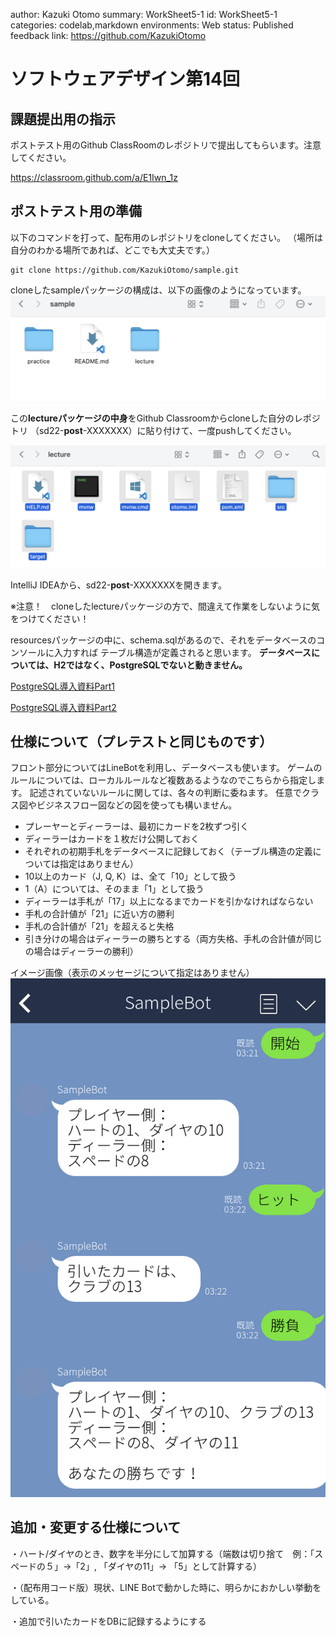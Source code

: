 author: Kazuki Otomo
summary: WorkSheet5-1
id: WorkSheet5-1
categories: codelab,markdown
environments: Web
status: Published
feedback link: https://github.com/KazukiOtomo

# ソフトウェアデザイン第14回

## 課題提出用の指示

<aside class="negative">
ポストテスト用のGithub ClassRoomのレポジトリで提出してもらいます。注意してください。

https://classroom.github.com/a/E1Iwn_1z
</aside>

## ポストテスト用の準備
以下のコマンドを打って、配布用のレポジトリをcloneしてください。
（場所は自分のわかる場所であれば、どこでも大丈夫です。）

```
git clone https://github.com/KazukiOtomo/sample.git
```

cloneしたsampleパッケージの構成は、以下の画像のようになっています。
![](png/uhbfenjng.png)

この**lectureパッケージの中身**をGithub Classroomからcloneした自分のレポジトリ
（sd22-**post**-XXXXXXX）に貼り付けて、一度pushしてください。

![](png/msjkbsd.png)

IntelliJ IDEAから、sd22-**post**-XXXXXXXを開きます。
<aside class="negative">
※注意！　cloneしたlectureパッケージの方で、間違えて作業をしないように気をつけてください！
</aside>

resourcesパッケージの中に、schema.sqlがあるので、それをデータベースのコンソールに入力すれば
テーブル構造が定義されると思います。
**データベースについては、H2ではなく、PostgreSQLでないと動きません。**

[PostgreSQL導入資料Part1](https://github.com/TakashiNishimura/PostgreSQL-intro)

[PostgreSQL導入資料Part2](https://github.com/TakashiNishimura/PostgreSQL-intro/blob/main/H2toPostgres.md)

## 仕様について（プレテストと同じものです）
フロント部分についてはLineBotを利用し、データベースも使います。
ゲームのルールについては、ローカルルールなど複数あるようなのでこちらから指定します。
記述されていないルールに関しては、各々の判断に委ねます。
任意でクラス図やビジネスフロー図などの図を使っても構いません。

 - プレーヤーとディーラーは、最初にカードを2枚ずつ引く
 - ディーラーはカードを１枚だけ公開しておく
 - それぞれの初期手札をデータベースに記録しておく（テーブル構造の定義については指定はありません）
 - 10以上のカード（J, Q, K）は、全て「10」として扱う
 - 1（A）については、そのまま「1」として扱う
 - ディーラーは手札が「17」以上になるまでカードを引かなければならない
 - 手札の合計値が「21」に近い方の勝利
 - 手札の合計値が「21」を超えると失格
 - 引き分けの場合はディーラーの勝ちとする（両方失格、手札の合計値が同じの場合はディーラーの勝利）

イメージ画像（表示のメッセージについて指定はありません）
![LINEBot参考画像](png/eDwerkWF.jpeg)

## 追加・変更する仕様について

・ハート/ダイヤのとき、数字を半分にして加算する（端数は切り捨て　例：「スペードの５」→「2」, 「ダイヤの11」→ 「5」として計算する）

・（配布用コード版）現状、LINE Botで動かした時に、明らかにおかしい挙動をしている。

・追加で引いたカードをDBに記録するようにする